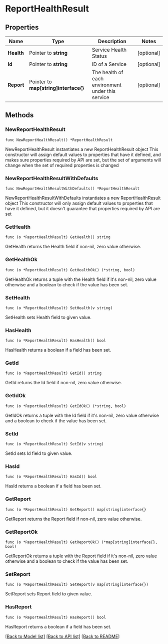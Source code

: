 # ReportHealthResult

## Properties

Name | Type | Description | Notes
------------ | ------------- | ------------- | -------------
**Health** | Pointer to **string** | Service Health Status | [optional] 
**Id** | Pointer to **string** | ID of a Service | [optional] 
**Report** | Pointer to **map[string]interface{}** | The health of each environment under this service | [optional] 

## Methods

### NewReportHealthResult

`func NewReportHealthResult() *ReportHealthResult`

NewReportHealthResult instantiates a new ReportHealthResult object
This constructor will assign default values to properties that have it defined,
and makes sure properties required by API are set, but the set of arguments
will change when the set of required properties is changed

### NewReportHealthResultWithDefaults

`func NewReportHealthResultWithDefaults() *ReportHealthResult`

NewReportHealthResultWithDefaults instantiates a new ReportHealthResult object
This constructor will only assign default values to properties that have it defined,
but it doesn't guarantee that properties required by API are set

### GetHealth

`func (o *ReportHealthResult) GetHealth() string`

GetHealth returns the Health field if non-nil, zero value otherwise.

### GetHealthOk

`func (o *ReportHealthResult) GetHealthOk() (*string, bool)`

GetHealthOk returns a tuple with the Health field if it's non-nil, zero value otherwise
and a boolean to check if the value has been set.

### SetHealth

`func (o *ReportHealthResult) SetHealth(v string)`

SetHealth sets Health field to given value.

### HasHealth

`func (o *ReportHealthResult) HasHealth() bool`

HasHealth returns a boolean if a field has been set.

### GetId

`func (o *ReportHealthResult) GetId() string`

GetId returns the Id field if non-nil, zero value otherwise.

### GetIdOk

`func (o *ReportHealthResult) GetIdOk() (*string, bool)`

GetIdOk returns a tuple with the Id field if it's non-nil, zero value otherwise
and a boolean to check if the value has been set.

### SetId

`func (o *ReportHealthResult) SetId(v string)`

SetId sets Id field to given value.

### HasId

`func (o *ReportHealthResult) HasId() bool`

HasId returns a boolean if a field has been set.

### GetReport

`func (o *ReportHealthResult) GetReport() map[string]interface{}`

GetReport returns the Report field if non-nil, zero value otherwise.

### GetReportOk

`func (o *ReportHealthResult) GetReportOk() (*map[string]interface{}, bool)`

GetReportOk returns a tuple with the Report field if it's non-nil, zero value otherwise
and a boolean to check if the value has been set.

### SetReport

`func (o *ReportHealthResult) SetReport(v map[string]interface{})`

SetReport sets Report field to given value.

### HasReport

`func (o *ReportHealthResult) HasReport() bool`

HasReport returns a boolean if a field has been set.


[[Back to Model list]](../README.md#documentation-for-models) [[Back to API list]](../README.md#documentation-for-api-endpoints) [[Back to README]](../README.md)


